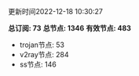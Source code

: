 更新时间2022-12-18 10:30:27

**总订阅: 73**
**总节点: 1346**
**有效节点: 483**
- trojan节点: 53
- v2ray节点: 284
- ss节点: 146
